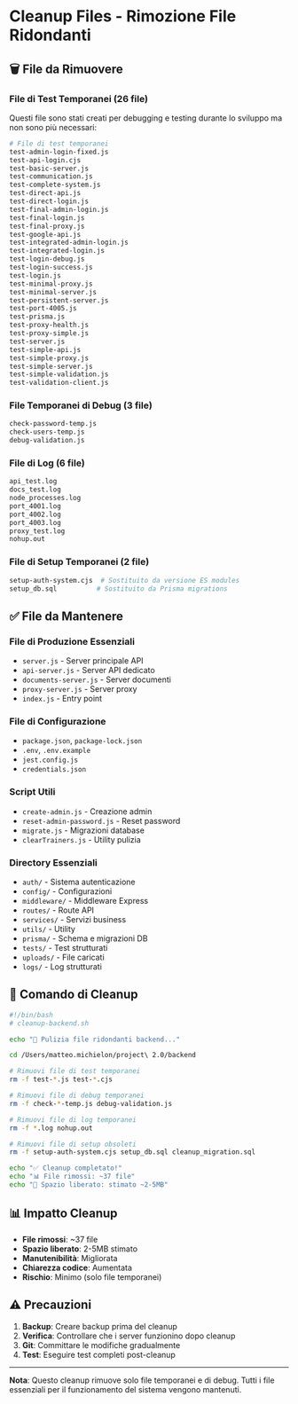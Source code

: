 # Cleanup Files - Rimozione File Ridondanti

## 🗑️ File da Rimuovere

### File di Test Temporanei (26 file)
Questi file sono stati creati per debugging e testing durante lo sviluppo ma non sono più necessari:

```bash
# File di test temporanei
test-admin-login-fixed.js
test-api-login.cjs
test-basic-server.js
test-communication.js
test-complete-system.js
test-direct-api.js
test-direct-login.js
test-final-admin-login.js
test-final-login.js
test-final-proxy.js
test-google-api.js
test-integrated-admin-login.js
test-integrated-login.js
test-login-debug.js
test-login-success.js
test-login.js
test-minimal-proxy.js
test-minimal-server.js
test-persistent-server.js
test-port-4005.js
test-prisma.js
test-proxy-health.js
test-proxy-simple.js
test-server.js
test-simple-api.js
test-simple-proxy.js
test-simple-server.js
test-simple-validation.js
test-validation-client.js
```

### File Temporanei di Debug (3 file)
```bash
check-password-temp.js
check-users-temp.js
debug-validation.js
```

### File di Log (6 file)
```bash
api_test.log
docs_test.log
node_processes.log
port_4001.log
port_4002.log
port_4003.log
proxy_test.log
nohup.out
```

### File di Setup Temporanei (2 file)
```bash
setup-auth-system.cjs  # Sostituito da versione ES modules
setup_db.sql          # Sostituito da Prisma migrations
```

## ✅ File da Mantenere

### File di Produzione Essenziali
- `server.js` - Server principale API
- `api-server.js` - Server API dedicato
- `documents-server.js` - Server documenti
- `proxy-server.js` - Server proxy
- `index.js` - Entry point

### File di Configurazione
- `package.json`, `package-lock.json`
- `.env`, `.env.example`
- `jest.config.js`
- `credentials.json`

### Script Utili
- `create-admin.js` - Creazione admin
- `reset-admin-password.js` - Reset password
- `migrate.js` - Migrazioni database
- `clearTrainers.js` - Utility pulizia

### Directory Essenziali
- `auth/` - Sistema autenticazione
- `config/` - Configurazioni
- `middleware/` - Middleware Express
- `routes/` - Route API
- `services/` - Servizi business
- `utils/` - Utility
- `prisma/` - Schema e migrazioni DB
- `tests/` - Test strutturati
- `uploads/` - File caricati
- `logs/` - Log strutturati

## 🚀 Comando di Cleanup

```bash
#!/bin/bash
# cleanup-backend.sh

echo "🧹 Pulizia file ridondanti backend..."

cd /Users/matteo.michielon/project\ 2.0/backend

# Rimuovi file di test temporanei
rm -f test-*.js test-*.cjs

# Rimuovi file di debug temporanei
rm -f check-*-temp.js debug-validation.js

# Rimuovi file di log temporanei
rm -f *.log nohup.out

# Rimuovi file di setup obsoleti
rm -f setup-auth-system.cjs setup_db.sql cleanup_migration.sql

echo "✅ Cleanup completato!"
echo "📊 File rimossi: ~37 file"
echo "💾 Spazio liberato: stimato ~2-5MB"
```

## 📊 Impatto Cleanup

- **File rimossi**: ~37 file
- **Spazio liberato**: 2-5MB stimato
- **Manutenibilità**: Migliorata
- **Chiarezza codice**: Aumentata
- **Rischio**: Minimo (solo file temporanei)

## ⚠️ Precauzioni

1. **Backup**: Creare backup prima del cleanup
2. **Verifica**: Controllare che i server funzionino dopo cleanup
3. **Git**: Committare le modifiche gradualmente
4. **Test**: Eseguire test completi post-cleanup

---

**Nota**: Questo cleanup rimuove solo file temporanei e di debug. Tutti i file essenziali per il funzionamento del sistema vengono mantenuti.